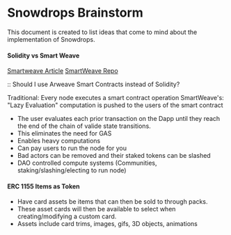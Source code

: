 # Snowdrops Brainstorm

This document is created to list ideas that come to mind about the implementation of Snowdrops.

#### Solidity vs Smart Weave
[Smartweave Article](https://arweave.medium.com/introducing-smartweave-building-smart-contracts-with-arweave-1fc85cb3b632#:~:text=Smart%20contract%20interactions%20are%20placed,verified%20by%20users%20during%20interaction.&text=Instead%2C%20developers%20are%20given%20the,participate%20in%20the%20contract%20execution.)
[SmartWeave Repo](https://github.com/ArweaveTeam/SmartWeave)

:: Should I use Arweave Smart Contracts instead of Solidity?

Traditional: Every node executes a smart contract operation
SmartWeave's: "Lazy Evaluation" computation is pushed to the users of the smart contract
- The user evaluates each prior transaction on the Dapp until they reach the end of the chain of valide state transitions.
- This eliminates the need for GAS
- Enables heavy computations
- Can pay users to run the node for you
- Bad actors can be removed and their staked tokens can be slashed
- DAO controlled compute systems (Communities, staking/slashing/electing to run node)

#### ERC 1155 Items as Token
- Have card assets be items that can then be sold to through packs.
- These asset cards will then be available to select when creating/modifying a custom card.
- Assets include card trims, images, gifs, 3D objects, animations